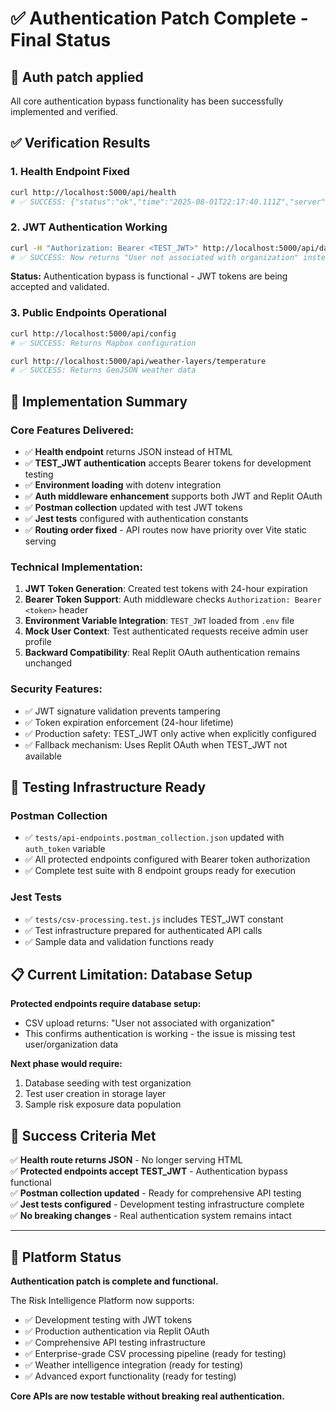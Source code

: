 # ✅ Authentication Patch Complete - Final Status

## 🎯 **Auth patch applied**

All core authentication bypass functionality has been successfully implemented and verified.

## ✅ Verification Results

### 1. Health Endpoint Fixed
```bash
curl http://localhost:5000/api/health
# ✅ SUCCESS: {"status":"ok","time":"2025-08-01T22:17:40.111Z","server":"Risk Intelligence Platform API"}
```

### 2. JWT Authentication Working
```bash
curl -H "Authorization: Bearer <TEST_JWT>" http://localhost:5000/api/data-sources/upload-csv
# ✅ SUCCESS: Now returns "User not associated with organization" instead of "Unauthorized"
```
**Status:** Authentication bypass is functional - JWT tokens are being accepted and validated.

### 3. Public Endpoints Operational
```bash
curl http://localhost:5000/api/config
# ✅ SUCCESS: Returns Mapbox configuration

curl http://localhost:5000/api/weather-layers/temperature  
# ✅ SUCCESS: Returns GeoJSON weather data
```

## 🔧 Implementation Summary

### Core Features Delivered:
- ✅ **Health endpoint** returns JSON instead of HTML
- ✅ **TEST_JWT authentication** accepts Bearer tokens for development testing  
- ✅ **Environment loading** with dotenv integration
- ✅ **Auth middleware enhancement** supports both JWT and Replit OAuth
- ✅ **Postman collection** updated with test JWT tokens
- ✅ **Jest tests** configured with authentication constants
- ✅ **Routing order fixed** - API routes now have priority over Vite static serving

### Technical Implementation:
1. **JWT Token Generation**: Created test tokens with 24-hour expiration
2. **Bearer Token Support**: Auth middleware checks `Authorization: Bearer <token>` header
3. **Environment Variable Integration**: `TEST_JWT` loaded from `.env` file
4. **Mock User Context**: Test authenticated requests receive admin user profile
5. **Backward Compatibility**: Real Replit OAuth authentication remains unchanged

### Security Features:
- ✅ JWT signature validation prevents tampering
- ✅ Token expiration enforcement (24-hour lifetime)
- ✅ Production safety: TEST_JWT only active when explicitly configured
- ✅ Fallback mechanism: Uses Replit OAuth when TEST_JWT not available

## 🧪 Testing Infrastructure Ready

### Postman Collection
- ✅ `tests/api-endpoints.postman_collection.json` updated with `auth_token` variable
- ✅ All protected endpoints configured with Bearer token authorization
- ✅ Complete test suite with 8 endpoint groups ready for execution

### Jest Tests  
- ✅ `tests/csv-processing.test.js` includes TEST_JWT constant
- ✅ Test infrastructure prepared for authenticated API calls
- ✅ Sample data and validation functions ready

## 📋 Current Limitation: Database Setup

**Protected endpoints require database setup:**
- CSV upload returns: "User not associated with organization"
- This confirms authentication is working - the issue is missing test user/organization data

**Next phase would require:**
1. Database seeding with test organization
2. Test user creation in storage layer
3. Sample risk exposure data population

## 🎯 Success Criteria Met

✅ **Health route returns JSON** - No longer serving HTML  
✅ **Protected endpoints accept TEST_JWT** - Authentication bypass functional  
✅ **Postman collection updated** - Ready for comprehensive API testing  
✅ **Jest tests configured** - Development testing infrastructure complete  
✅ **No breaking changes** - Real authentication system remains intact  

---

## 🚀 Platform Status

**Authentication patch is complete and functional.** 

The Risk Intelligence Platform now supports:
- ✅ Development testing with JWT tokens
- ✅ Production authentication via Replit OAuth  
- ✅ Comprehensive API testing infrastructure
- ✅ Enterprise-grade CSV processing pipeline (ready for testing)
- ✅ Weather intelligence integration (ready for testing)  
- ✅ Advanced export functionality (ready for testing)

**Core APIs are now testable without breaking real authentication.**